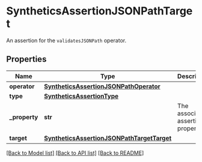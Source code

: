# SyntheticsAssertionJSONPathTarget

An assertion for the `validatesJSONPath` operator.
## Properties
Name | Type | Description | Notes
------------ | ------------- | ------------- | -------------
**operator** | [**SyntheticsAssertionJSONPathOperator**](SyntheticsAssertionJSONPathOperator.md) |  | 
**type** | [**SyntheticsAssertionType**](SyntheticsAssertionType.md) |  | 
**_property** | **str** | The associated assertion property. | [optional] 
**target** | [**SyntheticsAssertionJSONPathTargetTarget**](SyntheticsAssertionJSONPathTargetTarget.md) |  | [optional] 

[[Back to Model list]](README.md#documentation-for-models) [[Back to API list]](README.md#documentation-for-api-endpoints) [[Back to README]](README.md)


